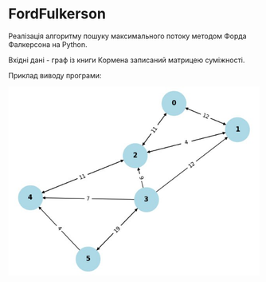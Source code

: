 # FordFulkerson

Реалізація алгоритму пошуку максимального потоку методом Форда Фалкерсона на Python.

Вхідні дані - граф із книги Кормена записаний матрицею суміжності.

Приклад виводу програми:

![](https://github.com/HannaHalka/FordFulkerson/blob/596347dda22494c6fc309a7fec5634484e5928f1/SampleOutput.jpg)
